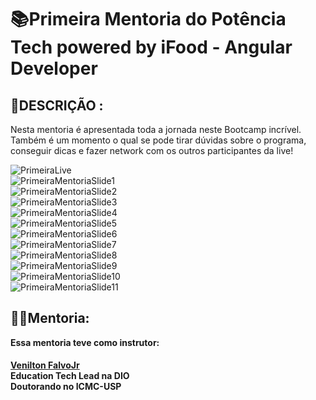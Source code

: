 # 📚Primeira Mentoria do Potência Tech powered by iFood - Angular Developer

## 👀DESCRIÇÃO :
Nesta mentoria é apresentada toda a jornada neste Bootcamp incrível. Também é um momento o qual se pode tirar dúvidas sobre o programa, conseguir dicas e fazer network com os outros participantes da live!

![PrimeiraLive](https://user-images.githubusercontent.com/116371262/231236125-42ed9a18-ba16-4ab5-be17-7635f803cdb7.png)  
![PrimeiraMentoriaSlide1](https://user-images.githubusercontent.com/116371262/231239313-b7d0eac4-0446-41c2-8d31-172c7b98c9cc.png)  
![PrimeiraMentoriaSlide2](https://user-images.githubusercontent.com/116371262/231239487-c7edc868-e9fa-4e7f-be60-3b083f06574c.png)  
![PrimeiraMentoriaSlide3](https://user-images.githubusercontent.com/116371262/231239618-f55824bd-03a5-4271-ba46-3aeca5462e30.png)  
![PrimeiraMentoriaSlide4](https://user-images.githubusercontent.com/116371262/231239716-013ebf59-0d00-4f3b-906d-555b562d9ecd.png)  
![PrimeiraMentoriaSlide5](https://user-images.githubusercontent.com/116371262/231239940-16633af0-5c7c-4611-97cf-71ea80f3bdbe.png)  
![PrimeiraMentoriaSlide6](https://user-images.githubusercontent.com/116371262/231240048-df61ca26-9720-4b39-8893-029e57750b0d.png)  
![PrimeiraMentoriaSlide7](https://user-images.githubusercontent.com/116371262/231240137-68b76102-d158-4573-b638-a7fb5d519ee0.png)  
![PrimeiraMentoriaSlide8](https://user-images.githubusercontent.com/116371262/231240337-c4820b2b-b1f5-4936-a184-876dd67d88b9.png)  
![PrimeiraMentoriaSlide9](https://user-images.githubusercontent.com/116371262/231240436-d087dc12-c8ab-4cbe-9ea9-20e9e5c50aeb.png)  
![PrimeiraMentoriaSlide10](https://user-images.githubusercontent.com/116371262/231240533-9e7c807a-6638-41f9-8c01-a7d053b2effb.png)  
![PrimeiraMentoriaSlide11](https://user-images.githubusercontent.com/116371262/231240615-cd1ae713-e831-4706-9d91-a4dd9cb0f816.png)  

## <b>👨‍🏫Mentoria:  
Essa mentoria teve como instrutor:  

####  
[Venilton FalvoJr](https://www.linkedin.com/in/falvojr/ "falvoJr")  
Education Tech Lead na DIO  
Doutorando no ICMC-USP  
</b>
